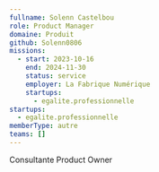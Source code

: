 ```yaml
---
fullname: Solenn Castelbou
role: Product Manager
domaine: Produit
github: Solenn0806
missions:
  - start: 2023-10-16
    end: 2024-11-30
    status: service
    employer: La Fabrique Numérique
    startups:
      - egalite.professionnelle
startups:
  - egalite.professionnelle
memberType: autre
teams: []
---
```

Consultante Product Owner